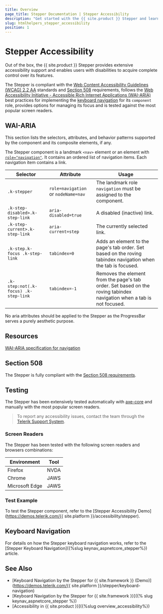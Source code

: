 ```yaml
---
title: Overview
page_title: Stepper Documentation | Stepper Accessibility
description: "Get started with the {{ site.product }} Stepper and learn about its accessibility support for WAI-ARIA, Section 508, and WCAG 2.2."
slug: htmlhelpers_stepper_accessibility
position: 1
---
```


# Stepper Accessibility





Out of the box, the {{ site.product }} Stepper provides extensive accessibility support and enables users with disabilities to acquire complete control over its features.


The Stepper is compliant with the [Web Content Accessibility Guidelines (WCAG) 2.2 AA](https://www.w3.org/TR/WCAG22/) standards and [Section 508](https://www.section508.gov/) requirements, follows the [Web Accessibility Initiative - Accessible Rich Internet Applications (WAI-ARIA)](https://www.w3.org/WAI/ARIA/apg/) best practices for implementing the [keyboard navigation](#keyboard-navigation) for its `component` role, provides options for managing its focus and is tested against the most popular screen readers.

## WAI-ARIA


This section lists the selectors, attributes, and behavior patterns supported by the component and its composite elements, if any.


The Stepper component is a landmark `<nav>` element or an element with [`role="navigation"`](https://www.w3.org/TR/wai-aria-1.2/#navigation). It contains an ordered list of navigation items. Each navigation item contains a link.


| Selector | Attribute | Usage |
| -------- | --------- | ----- |
| `.k-stepper` | `role=navigation` or `nodeName=nav` | The landmark role `navigation` must be assigned to the component. |
| `.k-step-disabled>.k-step-link` | `aria-disabled=true` | A disabled (inactive) link. |
| `.k-step-current>.k-step-link` | `aria-current=step` | The currently selected link. |
| `.k-step.k-focus .k-step-link` | `tabindex=0` | Adds an element to the page's tab order. Set based on the roving tabindex navigation when the tab is focused. |
| `.k-step:not(.k-focus) .k-step-link` | `tabindex=-1` | Removes the element from the page's tab order. Set based on the roving tabindex navigation when a tab is not focused. |


No aria attributes should be applied to the Stepper as the ProgressBar serves a purely aesthetic purpose.

## Resources

[WAI-ARIA specification for navigation](https://www.w3.org/TR/wai-aria-1.2/#navigation)

## Section 508


The Stepper is fully compliant with the [Section 508 requirements](http://www.section508.gov/).

## Testing


The Stepper has been extensively tested automatically with [axe-core](https://github.com/dequelabs/axe-core) and manually with the most popular screen readers.

> To report any accessibility issues, contact the team through the [Telerik Support System](https://www.telerik.com/account/support-center).

### Screen Readers


The Stepper has been tested with the following screen readers and browsers combinations:

| Environment | Tool |
| ----------- | ---- |
| Firefox | NVDA |
| Chrome | JAWS |
| Microsoft Edge | JAWS |



### Test Example

To test the Stepper component, refer to the [Stepper Accessibility Demo](https://demos.telerik.com/{{ site.platform }}/accessibility/stepper).

## Keyboard Navigation

For details on how the Stepper keyboard navigation works, refer to the [Stepper Keyboard Navigation]({%slug keynav_aspnetcore_stepper%}) article.

## See Also

* [Keyboard Navigation by the Stepper for {{ site.framework }} (Demo)](https://demos.telerik.com/{{ site.platform }}/stepper/keyboard-navigation)
* [Keyboard Navigation by the Stepper for {{ site.framework }}]({% slug keynav_aspnetcore_stepper %})
* [Accessibility in {{ site.product }}]({%slug overview_accessibility%})